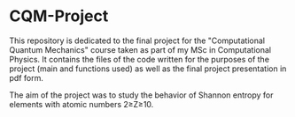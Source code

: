 # CQM-Project
This repository is dedicated to the final project for the "Computational Quantum Mechanics" course taken as part of my MSc in Computational Physics.
It contains the files of the code written for the purposes of the project (main and functions used) as well as the final project presentation in pdf form.

The aim of the project was to study the behavior of Shannon entropy for elements with atomic numbers  2≥Z≥10.
